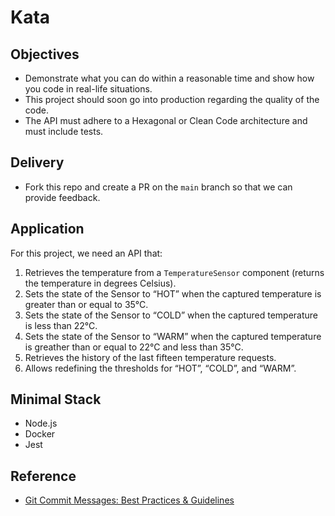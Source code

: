 # Kata

## **Objectives**

- Demonstrate what you can do within a reasonable time and show how you code in real-life situations.
- This project should soon go into production regarding the quality of the code.
- The API must adhere to a Hexagonal or Clean Code architecture and must include tests.

## **Delivery**
- Fork this repo and create a PR on the `main` branch so that we can provide feedback.

## **Application**
For this project, we need an API that:

1. Retrieves the temperature from a `TemperatureSensor` component (returns the temperature in degrees Celsius).
2. Sets the state of the Sensor to “HOT” when the captured temperature is greater than or equal to 35°C.
3. Sets the state of the Sensor to “COLD” when the captured temperature is less than 22°C.
4. Sets the state of the Sensor to “WARM” when the captured temperature is greather than or equal to 22°C and less than 35°C.
5. Retrieves the history of the last fifteen temperature requests.
6. Allows redefining the thresholds for “HOT”, “COLD”, and “WARM”.


## **Minimal Stack**

- Node.js
- Docker
- Jest

## Reference
- [Git Commit Messages: Best Practices & Guidelines](https://initialcommit.com/blog/git-commit-messages-best-practices)
